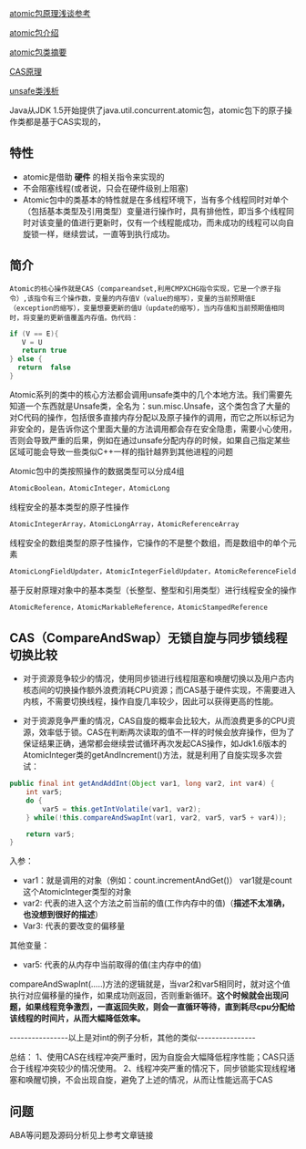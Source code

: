 [atomic包原理浅谈参考](https://www.jb51.net/article/129690.htm)

[atomic包介绍](https://chenzehe.iteye.com/blog/1759884)

[atomic包类摘要](https://blog.csdn.net/qq_31615049/article/details/81062082)

[CAS原理](https://www.cnblogs.com/javalyy/p/8882172.html)

[unsafe类浅析](https://www.cnblogs.com/pkufork/p/java_unsafe.html)



Java从JDK 1.5开始提供了java.util.concurrent.atomic包，atomic包下的原子操作类都是基于CAS实现的，



## 特性

* atomic是借助  **硬件**  的相关指令来实现的
* 不会阻塞线程(或者说，只会在硬件级别上阻塞)
* Atomic包中的类基本的特性就是在多线程环境下，当有多个线程同时对单个（包括基本类型及引用类型）变量进行操作时，具有排他性，即当多个线程同时对该变量的值进行更新时，仅有一个线程能成功，而未成功的线程可以向自旋锁一样，继续尝试，一直等到执行成功。

## 简介

 	Atomic的核心操作就是CAS（compareandset,利用CMPXCHG指令实现，它是一个原子指令）,该指令有三个操作数，变量的内存值V（value的缩写），变量的当前预期值E（exception的缩写），变量想要更新的值U（update的缩写），当内存值和当前预期值相同时，将变量的更新值覆盖内存值。伪代码：

```c
if (V == E){ 
   V = U 
   return true
} else { 
  return  false
}
```



​	Atomic系列的类中的核心方法都会调用unsafe类中的几个本地方法。我们需要先知道一个东西就是Unsafe类，全名为：sun.misc.Unsafe，这个类包含了大量的对C代码的操作，包括很多直接内存分配以及原子操作的调用，而它之所以标记为非安全的，是告诉你这个里面大量的方法调用都会存在安全隐患，需要小心使用，否则会导致严重的后果，例如在通过unsafe分配内存的时候，如果自己指定某些区域可能会导致一些类似C++一样的指针越界到其他进程的问题



Atomic包中的类按照操作的数据类型可以分成4组

```java
AtomicBoolean，AtomicInteger，AtomicLong
```

线程安全的基本类型的原子性操作

```java
AtomicIntegerArray，AtomicLongArray，AtomicReferenceArray
```

线程安全的数组类型的原子性操作，它操作的不是整个数组，而是数组中的单个元素

```java
AtomicLongFieldUpdater，AtomicIntegerFieldUpdater，AtomicReferenceFieldUpdater
```

基于反射原理对象中的基本类型（长整型、整型和引用类型）进行线程安全的操作

```java
AtomicReference，AtomicMarkableReference，AtomicStampedReference
```





## CAS（CompareAndSwap）无锁自旋与同步锁线程切换比较

* 对于资源竞争较少的情况，使用同步锁进行线程阻塞和唤醒切换以及用户态内核态间的切换操作额外浪费消耗CPU资源；而CAS基于硬件实现，不需要进入内核，不需要切换线程，操作自旋几率较少，因此可以获得更高的性能。

* 对于资源竞争严重的情况，CAS自旋的概率会比较大，从而浪费更多的CPU资源，效率低于锁。CAS在判断两次读取的值不一样的时候会放弃操作，但为了保证结果正确，通常都会继续尝试循环再次发起CAS操作，如Jdk1.6版本的AtomicInteger类的getAndIncrement()方法，就是利用了自旋实现多次尝试：


```java
public final int getAndAddInt(Object var1, long var2, int var4) {
    int var5;
    do {
        var5 = this.getIntVolatile(var1, var2);
    } while(!this.compareAndSwapInt(var1, var2, var5, var5 + var4));

    return var5;
}
```

入参：

* var1：就是调用的对象（例如：count.incrementAndGet()）  var1就是count这个AtomicInteger类型的对象
* var2: 代表的进入这个方法之前当前的值(工作内存中的值)（**描述不太准确，也没想到很好的描述**）
* Var3: 代表的要改变的偏移量

其他变量：

* var5: 代表的从内存中当前取得的值(主内存中的值)

compareAndSwapInt(.....)方法的逻辑就是，当var2和var5相同时，就对这个值执行对应偏移量的操作，如果成功则返回，否则重新循环。**这个时候就会出现问题，如果线程竞争激烈，一直返回失败，则会一直循环等待，直到耗尽cpu分配给该线程的时间片，从而大幅降低效率。**

----------------以上是对int的例子分析，其他的类似----------------

总结：
1、使用CAS在线程冲突严重时，因为自旋会大幅降低程序性能；CAS只适合于线程冲突较少的情况使用。
2、线程冲突严重的情况下，同步锁能实现线程堵塞和唤醒切换，不会出现自旋，避免了上述的情况，从而让性能远高于CAS

## 问题

ABA等问题及源码分析见上参考文章链接















